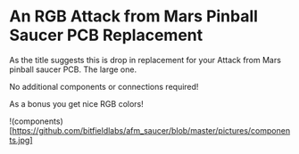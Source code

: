 # An RGB Attack from Mars Pinball Saucer PCB Replacement
As the title suggests this is drop in replacement for your Attack from Mars pinball saucer PCB. The large one.

No additional components or connections required!

As a bonus you get nice RGB colors!

!(components)[https://github.com/bitfieldlabs/afm_saucer/blob/master/pictures/components.jpg]

